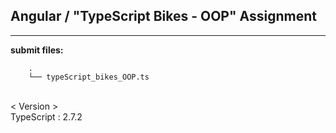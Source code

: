 ## Angular / "TypeScript Bikes - OOP" Assignment

----

**submit files:**<br />

```
    .
    └── typeScript_bikes_OOP.ts

```

<br />
< Version > <br />
TypeScript : 2.7.2<br />
<br />

